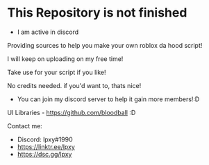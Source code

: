 # This Repository is not finished
- I am active in discord

Providing sources to help you make your own roblox da hood script!

I will keep on uploading on my free time!

Take use for your script if you like!

No credits needed. if you'd want to, thats nice!
- You can join my discord server to help it gain more members!:D

UI Libraries - https://github.com/bloodball :D

Contact me:
- Discord: lpxy#1990
- https://linktr.ee/lpxy
- https://dsc.gg/lpxy
